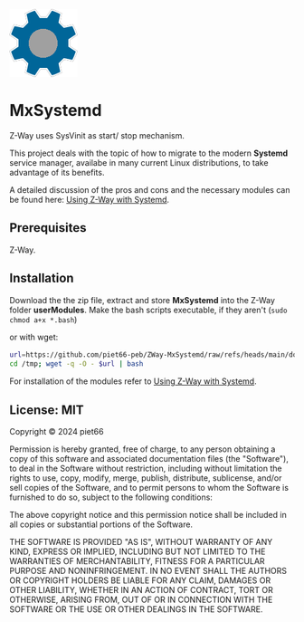 
[![](MxSystemd/htdocs/icon.png)](https://github.com/piet66-peb?tab=repositories)

# MxSystemd

Z-Way uses SysVinit as start/ stop mechanism.

This project deals with the topic of how to migrate to the modern **Systemd** service manager,
 availabe in many current Linux distributions, to take advantage of its benefits.

A detailed discussion of the pros and cons and the necessary modules can be found
here:  [Using Z-Way with Systemd](./systemd.md).

## Prerequisites

Z-Way.

## Installation

Download the the zip file, extract and store **MxSystemd** into the Z-Way folder 
**userModules**.
Make the bash scripts executable, if they aren't (`sudo chmod a+x *.bash`)

or with wget:
```sh
url=https://github.com/piet66-peb/ZWay-MxSystemd/raw/refs/heads/main/download_MxSystemd.bash
cd /tmp; wget -q -O - $url | bash

```

For installation of the modules refer to [Using Z-Way with Systemd](./systemd.md).

## License: MIT

Copyright © 2024 piet66

Permission is hereby granted, free of charge, to any person obtaining a copy 
of this software and associated documentation files (the "Software"), to deal 
in the Software without restriction, including without limitation the rights 
to use, copy, modify, merge, publish, distribute, sublicense, and/or sell 
copies of the Software, and to permit persons to whom the Software is furnished 
to do so, subject to the following conditions:

The above copyright notice and this permission notice shall be included in all 
copies or substantial portions of the Software.

THE SOFTWARE IS PROVIDED "AS IS", WITHOUT WARRANTY OF ANY KIND, EXPRESS OR 
IMPLIED, INCLUDING BUT NOT LIMITED TO THE WARRANTIES OF MERCHANTABILITY, 
FITNESS FOR A PARTICULAR PURPOSE AND NONINFRINGEMENT. IN NO EVENT SHALL 
THE AUTHORS OR COPYRIGHT HOLDERS BE LIABLE FOR ANY CLAIM, DAMAGES OR OTHER 
LIABILITY, WHETHER IN AN ACTION OF CONTRACT, TORT OR OTHERWISE, ARISING FROM, 
OUT OF OR IN CONNECTION WITH THE SOFTWARE OR THE USE OR OTHER DEALINGS IN THE 
SOFTWARE.

